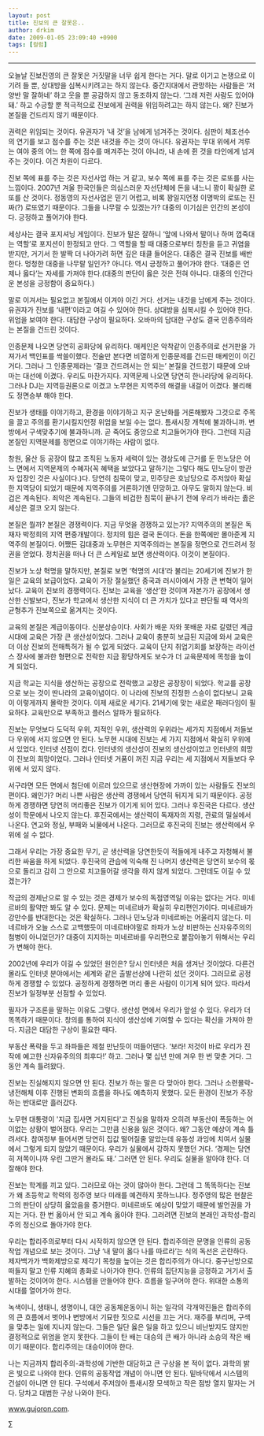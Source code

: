 ```yaml
---
layout: post
title: 진보의 큰 잘못은..
author: drkim
date: 2009-01-05 23:09:40 +0900
tags: [컬럼]
---
```

****

오늘날 진보진영의 큰 잘못은 거짓말을 너무 쉽게 한다는 거다. 말로 이기고 논쟁으로 이기려 들 뿐, 상대방을 심복시키려고는 하지 않는다. 중간지대에서 관망하는 사람들은 ‘저 양반 말 잘하네’ 하고 웃을 뿐 공감하지 않고 동조하지 않는다. ‘그래 저런 사람도 있어야 돼.’ 하고 수긍할 뿐 적극적으로 진보에게 권력을 위임하려고는 하지 않는다. 왜? 진보가 본질을 건드리지 않기 때문이다. 

권력은 위임되는 것이다. 유권자가 ‘내 것’을 남에게 넘겨주는 것이다. 심판이 체조선수의 연기를 보고 점수를 주는 것은 내것을 주는 것이 아니다. 유권자는 무대 위에서 겨루는 여야 중의 어느 한 쪽에 점수를 매겨주는 것이 아니라, 내 손에 쥔 것을 타인에게 넘겨주는 것이다. 이건 차원이 다르다. 

진보 쪽에 표를 주는 것은 자선사업 하는 거 같고, 보수 쪽에 표를 주는 것은 로또를 사는 느낌이다. 2007년 겨울 한국인들은 의심스러운 자선단체에 돈을 내느니 꽝이 확실한 로또를 산 것이다. 정동영의 자선사업은 믿기 어렵고, 비록 꽝일지언정 이명박의 로또는 진짜(?) 로또였기 때문이다. 그들을 나무랄 수 있겠는가? 대중의 이기심은 인간의 본성이다. 긍정하고 풀어가야 한다.

세상사는 결국 포지셔닝 게임이다. 진보가 말은 잘하니 ‘앞에 나와서 말이나 하며 껍죽대는 역할’로 포지션이 한정되고 만다. 그 역할을 할 때 대중으로부터 칭찬을 듣고 귀염을 받지만, 거기서 한 발짝 더 나아가려 하면 깊은 태클 들어온다. 대중은 결국 진보를 배반한다. 멍청한 대중을 나무랄 일인가? 아니다. 역시 긍정하고 풀어가야 한다. ‘대중은 언제나 옳다’는 자세를 가져야 한다.(대중의 판단이 옳은 것은 전혀 아니다. 대중의 인간다운 본성을 긍정함이 중요하다.)

말로 이겨서는 필요없고 본질에서 이겨야 이긴 거다. 선거는 내것을 남에게 주는 것이다. 유권자가 진보를 ‘내편’이라고 여길 수 있어야 한다. 상대방을 심복시킬 수 있어야 한다. 위엄을 보여야 한다. 대담한 구상이 필요하다. 오바마의 담대한 구상도 결국 인종주의라는 본질을 건드린 것이다. 

인종문제 나오면 당연히 공화당에 유리하다. 매케인은 악착같이 인종주의로 선거판을 가져가서 백인표를 싹쓸이했다. 전술만 본다면 비열하게 인종문제를 건드린 매케인이 이긴 거다. 그러나 그 인종문제라는 ‘결코 건드려서는 안 되는’ 본질을 건드렸기 때문에 오바마는 대선에 이겼다. 우리도 마찬가지다. 지역문제 나오면 당연히 한나라당에 유리하다. 그러나 DJ는 지역등권론으로 이겼고 노무현은 지역주의 해결을 내걸어 이겼다. 불리해도 정면승부 해야 한다. 

진보가 생태를 이야기하고, 환경을 이야기하고 지구 온난화를 거론해봤자 그것으로 주목을 끌고 주의를 환기시킬지언정 위엄을 보일 수는 없다. 틈새시장 개척에 불과하니까. 변방에서 구색맞추기에 불과하니까. 곧 죽어도 중앙으로 치고들어가야 한다. 그런데 지금 본질인 지역문제를 정면으로 이야기하는 사람이 없다. 

창원, 울산 등 공장이 많고 조직된 노동자 세력이 있는 경상도에 근거를 둔 민노당은 어느 면에서 지역문제의 수혜자(꼭 혜택을 보았다고 말하기는 그렇다 해도 민노당이 방관자 입장인 것은 사실이다.)다. 당연히 침묵이 맞고, 민주당은 호남당으로 주저앉아 확실한 지역당이 되었기 때문에 지역주의를 거론하기엔 민망하고. 아무도 말하지 않는다. 비겁은 계속된다. 죄악은 계속된다. 그들의 비겁한 침묵이 끝나기 전에 우리가 바라는 졿은 세상은 결코 오지 않는다.

본질은 뭘까? 본질은 경쟁력이다. 지금 무엇을 경쟁하고 있는가? 지역주의의 본질은 독재자 박정희의 지역 편중개발이다. 정치의 힘은 결국 돈이다. 돈을 한쪽에만 몰아준게 지역주의 본질이다. 어쨌든 김대중과 노무현은 지역주의라는 본질을 정면으로 건드려서 정권을 얻었다. 정치권을 떠나 더 큰 스케일로 보면 생산력이다. 이것이 본질이다.

진보가 노상 혁명을 말하지만, 본질로 보면 ‘혁명의 시대’라 불리는 20세기에 진보가 한 일은 교육의 보급이었다. 교육이 가장 절실했던 중국과 러시아에서 가장 큰 변혁이 일어났다. 교육이 진보의 경쟁력이다. 진보는 교육을 ‘생산’한 것이며 자본가가 공장에서 생산한 신발보다, 진보가 학교에서 생산한 지식이 더 큰 가치가 있다고 판단될 때 역사의 균형추가 진보쪽으로 옮겨지는 것이다.

교육의 본질은 계급이동이다. 신분상승이다. 사회가 배운 자와 못배운 자로 갈렸던 계급시대에 교육은 가장 큰 생산성이었다. 그러나 교육이 충분히 보급된 지금에 와서 교육은 더 이상 진보의 전매특허가 될 수 없게 되었다. 교육이 단지 취업기회를 보장하는 라이선스 장사에 불과한 형편으로 전락한 지금 황당하게도 보수가 더 교육문제에 목청을 높이게 되었다.   
  
지금 학교는 지식을 생산하는 공장으로 전락했고 교장은 공장장이 되었다. 학교를 공장으로 보는 것이 딴나라의 교육이념이다. 이 나라에 진보의 진정한 스승이 없다보니 교육이 이렇게까지 몰락한 것이다. 이제 새로운 세기다. 21세기에 맞는 새로운 패러다임이 필요하다. 교육만으로 부족하고 플러스 알파가 필요하다.

진보는 무엇보다 도덕적 우위, 지적인 우위, 생산력의 우위라는 세가지 지점에서 저들보다 우위에 서지 않으면 안 된다. 노무현 시대에 진보는 세 가지 지점에서 확실히 우위에 서 있었다. 인터넷 선점이 컸다. 인터넷의 생산성이 진보의 생산성이었고 인터넷의 희망이 진보의 희망이었다. 그러나 인터넷 거품이 꺼진 지금 우리는 세 지점에서 저들보다 우위에 서 있지 않다.

서구라면 모든 면에서 첨단에 이르러 있으므로 생산현장에 가까이 있는 사람들도 진보의 편이다. 왜인가? 머리 나쁜 사람은 생산력 경쟁에서 당연히 뒤지게 되기 때문이다. 공정하게 경쟁하면 당연히 머리좋은 진보가 이기게 되어 있다. 그러나 후진국은 다르다. 생산성이 학문에서 나오지 않는다. 후진국에서는 생산력이 독재자의 지령, 관료의 밀실에서 나온다. 연고와 정실, 부패와 뇌물에서 나온다. 그러므로 후진국의 진보는 생산력에서 우위에 설 수 없다.

그래서 우리는 가장 중요한 무기, 곧 생산력을 당연한듯이 적들에게 내주고 자청해서 불리한 싸움을 하게 되었다. 후진국의 관습에 익숙해 진 나머지 생산력은 당연히 보수의 몫으로 돌리고 감히 그 안으로 치고들어갈 생각을 하지 않게 되었다. 그런데도 이길 수 있겠는가? 

작금의 경제난으로 알 수 있는 것은 경제가 보수의 독점영역일 이유는 없다는 거다. 미네르바의 활약만 봐도 알 수 있다. 문제는 미네르바가 확실히 우리편인가이다. 미네르바가 강만수를 반대한다는 것은 확실하다. 그러나 민노당과 미네르바는 어울리지 않는다. 미네르바가 오늘 스스로 고백했듯이 미네르바야말로 좌파가 노상 비판하는 신자유주의의 첨병이 아니었던가? 대중이 지지하는 미네르바를 우리편으로 붙잡아놓기 위해서는 우리가 변해야 한다.

2002년에 우리가 이길 수 있었던 원인은? 당시 인터넷은 처음 생겨난 것이었다. 다른건 몰라도 인터넷 분야에서는 세계와 같은 출발선상에 나란히 섰던 것이다. 그러므로 공정하게 경쟁할 수 있었다. 공정하게 경쟁하면 머리 좋은 사람이 이기게 되어 있다. 따라서 진보가 일정부분 선점할 수 있었다. 

필자가 구조론을 말하는 이유도 그렇다. 생산성 면에서 우리가 앞설 수 있다. 우리가 더 똑똑하기 때문이다. 창의를 통하여 지식이 생산성에 기여할 수 있다는 확신을 가져야 한다. 지금은 대담한 구상이 필요한 때다.

부동산 폭락을 두고 좌파들은 제철 만난듯이 떠들어댄다. ‘보라! 저것이 바로 우리가 진작에 예고한 신자유주의의 최후다!’ 하고. 그러나 몇 십년 만에 겨우 한 번 맞춘 거다. 그동안 계속 틀려왔다. 

진보는 진실해지지 않으면 안 된다. 진보가 하는 말은 다 맞아야 한다. 그러나 소련몰락-냉전해체 이후 진행된 변화의 흐름을 하나도 예측하지 못했다. 모든 환경이 진보가 주장하는 반대로만 흘러갔다. 

노무현 대통령이 '지금 집사면 거지된다'고 진실을 말하자 오히려 부동산이 폭등하는 어이없는 상황이 벌어졌다. 우리는 그만큼 신용을 잃은 것이다. 왜? 그동안 예상이 계속 틀려서다. 참여정부 들어서면 당연히 집값 떨어질줄 알았는데 유동성 과잉에 치여서 실물에서 그렇게 되지 않았기 때문이다. 우리가 실물에서 강하지 못했던 거다. ‘경제는 당연히 저쪽이니까 우린 그딴거 몰라도 돼.’ 그러면 안 된다. 우리도 실물을 알아야 한다. 더 잘해야 한다.

진보는 학계를 끼고 있다. 그러므로 아는 것이 많아야 한다. 그런데 그 똑똑하다는 진보가 왜 초등학교 학력의 정주영 보다 미래를 예견하지 못하느냐다. 정주영의 많은 현찰은 그의 판단이 상당히 옳았음을 증거한다. 미네르바도 예상이 맞았기 때문에 발언권을 가지는 거다. 한 번 옳아서 안 되고 계속 옳아야 한다. 그러려면 진보의 본래인 과학성-합리주의 정신으로 돌아가야 한다.

우리는 합리주의로부터 다시 시작하지 않으면 안 된다. 합리주의란 문명을 인류의 공동작업 개념으로 보는 것이다. 그냥 ‘내 말이 옳다 나를 따르라’는 식의 독선은 곤란하다. 제자백가가 백화제방으로 제각기 목청을 높이는 것은 합리주의가 아니다. 중구난방으로 떠들지 말고 인류 지혜의 총화로 나아가야 한다. 인류의 집단지능을 긍정하고 거기서 출발하는 것이어야 한다. 시스템을 만들어야 한다. 흐름을 일구어야 한다. 위대한 소통의 시대를 열어가야 한다.

녹색이니, 생태니, 생명이니, 대안 공동체운동이니 하는 일각의 각개약진들은 합리주의의 큰 흐름에서 벗어나 변방에서 기묘한 짓으로 시선을 끄는 거다. 재주를 부리며, 구색을 맞추는 일에 지나지 않는다. 그들은 일단 옳은 일을 하고 있으니 비난받지도 않지만 결정적으로 위엄을 얻지 못한다. 그들이 탄 배는 대승의 큰 배가 아니라 소승의 작은 배이기 때문이다. 합리주의는 대승이어야 한다.

나는 지금까지 합리주의-과학성에 기반한 대담하고 큰 구상을 본 적이 없다. 과학의 밝은 빛으로 나와야 한다. 인류의 공동작업 개념이 아니면 안 된다. 밑바닥에서 시스템의 건설이 아니면 안 된다. 구석에서 주저앉아 틈새시장 모색하고 작은 점방 열지 말자는 거다. 당차고 대범한 구상 나와야 한다.



www.gujoron.com.

∑